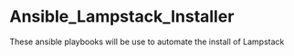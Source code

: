 # Ansible_Lampstack_Installer
These ansible playbooks will be use to automate the install of Lampstack
